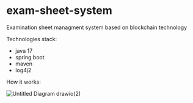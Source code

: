 # exam-sheet-system

Examination sheet managment system based on blockchain technology

Technologies stack:
- java 17
- spring boot
- maven
- log4j2

How it works:


![Untitled Diagram drawio(2)](https://user-images.githubusercontent.com/99747059/220954178-77cec3f3-72cc-4734-ac93-9a20991f88ca.png)




